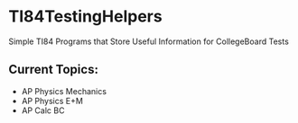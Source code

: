 # TI84TestingHelpers
Simple TI84 Programs that Store Useful Information for CollegeBoard Tests
## Current Topics:
* AP Physics Mechanics
* AP Physics E+M
* AP Calc BC
